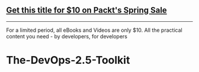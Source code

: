 ## [Get this title for $10 on Packt's Spring Sale](https://www.packt.com/B14069?utm_source=github&utm_medium=packt-github-repo&utm_campaign=spring_10_dollar_2022)
-----
For a limited period, all eBooks and Videos are only $10. All the practical content you need \- by developers, for developers

# The-DevOps-2.5-Toolkit